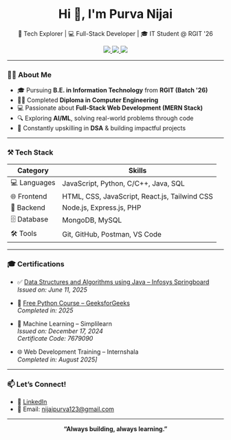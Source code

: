 <h1 align="center">Hi 👋, I'm Purva Nijai</h1>

<p align="center">
🚀 Tech Explorer | 💻 Full-Stack Developer | 🎓 IT Student @ RGIT '26
</p>

<p align="center">
  <a href="https://www.linkedin.com/in/purva-nijai-6041002a5/">
    <img src="https://img.shields.io/badge/LinkedIn-blue?style=flat-square&logo=linkedin" />
  </a>
  <a href="mailto:nijaipurva123@gmail.com">
    <img src="https://img.shields.io/badge/Gmail-D14836?style=flat-square&logo=gmail&logoColor=white" />
  </a>
  <a href="https://leetcode.com/purva30/">
    <img src="https://img.shields.io/badge/LeetCode-FFA116?style=flat-square&logo=LeetCode&logoColor=black" />
  </a>
</p>

---

### 👩‍💻 About Me

- 🎓 Pursuing **B.E. in Information Technology** from **RGIT (Batch '26)**
- 🧑‍💻 Completed **Diploma in Computer Engineering**
- 💻 Passionate about **Full-Stack Web Development (MERN Stack)**
- 🔍 Exploring **AI/ML**, solving real-world problems through code
- 🌱 Constantly upskilling in **DSA** & building impactful projects

---

### ⚒️ Tech Stack

| Category     | Skills |
|--------------|--------|
| 💻 Languages | JavaScript, Python, C/C++, Java, SQL |
| 🌐 Frontend  | HTML, CSS, JavaScript, React.js, Tailwind CSS |
| 🔧 Backend   | Node.js, Express.js, PHP |
| 🗄️ Database  | MongoDB, MySQL |
| 🛠️ Tools     | Git, GitHub, Postman, VS Code |

---

### 🎓 Certifications

- ✅ [Data Structures and Algorithms using Java – Infosys Springboard](https://verify.onwingspan.com)  
  *Issued on: June 11, 2025*

- 📜 [Free Python Course – GeeksforGeeks](https://media.geeksforgeeks.org/courses/certificates/7d8edfff7dba606e5c5f31f05b9868c3.pdf)  
  *Completed in: 2025*

- 🤖 Machine Learning – Simplilearn  
  *Issued on: December 17, 2024*  
  *Certificate Code: 7679090*

- 🌐 Web Development Training – Internshala  
  *Completed in: August 2025]*  

---

### 📫 Let’s Connect!

- 🔗 [LinkedIn](https://www.linkedin.com/in/purva-nijai-6041002a5/)
- 📧 Email: nijaipurva123@gmail.com

---

<p align="center">
  <b>“Always building, always learning.”</b>
</p>



